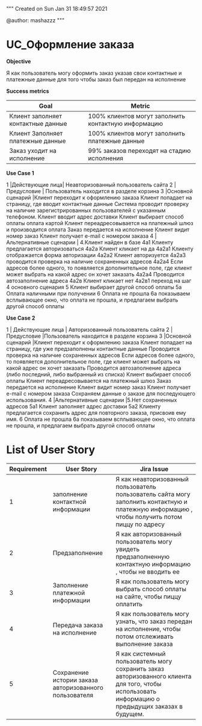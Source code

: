 
"""
Created on Sun Jan 31 18:49:57 2021

@author: mashazzz
"""

# UC_Оформление заказа

**Objective**

Я как пользователь могу оформить заказ указав свои контактные и платежные данные для того чтобы заказ был передан на исполнение

**Success metrics**
 

Goal | Metric
---|---
Клиент заполняет контактные данные | 100% клиентов могут заполнить контактную информацию
Клиент Заполняет платежные данные | 100% клиентов могут заполнить платежные данные
Заказ уходит на исполнение | 99% заказов переходят на стадию исполнения

 

**Use Case 1**

1	|Действующие лица| Неавторизованный пользователь сайта
2	|Предусловие | Пользователь находится в разделе корзина 
3	|Основной сценарий |Клиент переходит к оформлению заказа
Клиент попадает на страницу, где вводит контактные данные
Система проводит  проверку на наличие зарегистрированных пользователей с указанным телефоном. 
Клиент вводит адрес доставки
Клиент выбирает способ оплаты оплата картой
Клиент переадресовывается на платежный шлюз и производится оплата
Заказ передается на исполнение
Клиент видит номер заказ
Клиент получает e-mail с номером заказа
4	| Альтернативные сценарии | 4.Клиент найден в базе
4а1 Клиенту предлагается авторизоваться
4а2а Клиент кликает на да
4а2а1 Клиенту отображается форма авторизации
4а2а2 Клиент авторизуется 
4а2а3 проводится проверка на наличие сохраненных адресов
4а2а4 Если адресов более одного, то появляется дополнительное поле, где клиент может выбрать на какой адрес он хочет заказать
4а2а4 Проводится автозаполнение адреса
4а2в Клиент кликает нет 
4а2в1 переход на шаг 4 основного сценария
5 Клиент выбирает другой способ оплаты
5а Оплата наличными при получении
6 Оплата не прошла
6а показываем всплывающее окно, что оплата не прошла, и предлагаем выбрать другой способ оплаты 

**Use Case 2**

1	| Действующие лица | Авторизованный пользователь сайта
2	| Предусловие |Пользователь находится в разделе корзина 
3	|Основной сценарий |Клиент переходит к оформлению заказа
Клиент попадает на страницу, где уже предзаполнены контактные данные
Проводится проверка на наличие сохраненных адресов
Если адресов более одного, то появляется дополнительное поле, где клиент может выбрать на какой адрес он хочет заказать
Проводится автозаполнение адреса (либо последний, либо выбранный из списка)
Клиент выбирает способ оплаты
Клиент переадресовывается на платежный шлюз
Заказ передается на исполнение
Клиент видит номер заказ
Клиент получает e-mail с номером заказа
Сохраняем данные о заказе для последующего использования. 
4	|Альтернативные сценарии |5.Нет сохраненных адресов
5а1 Клиент заполняет адрес доставки
5а2 Клиенту предлагается сохранить адрес для повторного заказа, присвоив ему имя. 
6 Оплата не прошла
6а показываем всплывающее окно, что оплата не прошла, и предлагаем выбрать другой способ оплаты 
 

 

# List of User Story

Requirement | User Story |Jira Issue 
---|---|---
1	| заполнение контактной информации |Я как неавторизованный пользователь пользователь сайта  могу заполнить контактную и платежную информацию , чтобы получить потом пиццу по адресу |PT-48: Оформление заказа
2	| Предзаполнение | Я как авторизованный пользователь могу увидеть предзаполненную контактную информацию , чтобы не вводить ее | PT-49: Предзаполнение контактных данных
3	|Заполнение платежной информации |Я как пользователь могу выбрать способ оплаты на сайте, чтобы пиццу оплатить| 
4	|Передача заказа на исполнение |Я как пользователь могу узнать, что заказ передан на исполнение, чтобы потом отслеживать выполнение заказа|PT-51: Передача заказа на исполнение
5	|Сохранение истории заказа авторизованного пользователя |Я как системный пользователь могу сохранить заказ авторизованного клиента для того, чтобы использовать информацию о предыдущих заказах в будущем. |PT-52: Сохранение истории заказа авторизованного пользователя 

 

